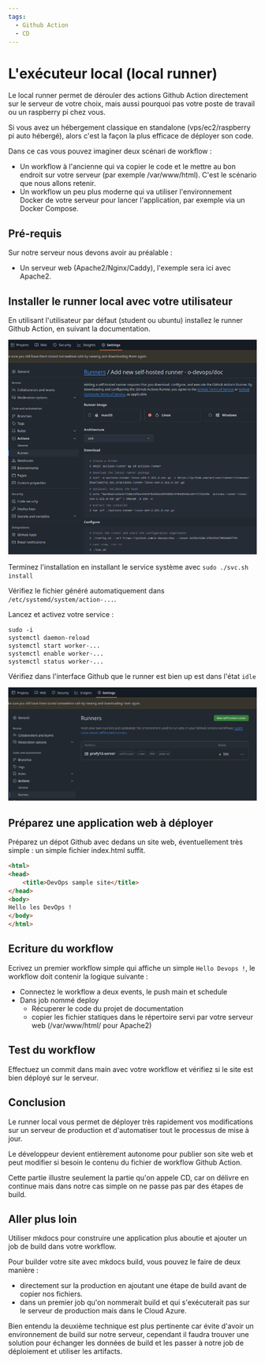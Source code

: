```yaml
---
tags:
  - Github Action
  - CD
---
```


# L'exécuteur local (local runner)

Le local runner permet de dérouler des actions Github Action directement sur le serveur de votre choix, mais aussi pourquoi pas votre poste de travail ou un raspberry pi chez vous.

Si vous avez un hébergement classique en standalone (vps/ec2/raspberry pi auto hébergé), alors c'est la façon la plus efficace de déployer son code.

Dans ce cas vous pouvez imaginer deux scénari de workflow :

- Un workflow à l'ancienne qui va copier le code et le mettre au bon endroit sur votre serveur (par exemple /var/www/html). C'est le scénario que nous allons retenir.
- Un workflow un peu plus moderne qui va utiliser l'environnement Docker de votre serveur pour lancer l'application, par exemple via un Docker Compose.


## Pré-requis

Sur notre serveur nous devons avoir au préalable :

- Un serveur web (Apache2/Nginx/Caddy), l'exemple sera ici avec Apache2.


## Installer le runner local avec votre utilisateur

En utilisant l'utilisateur par défaut (student ou ubuntu) installez le runner Github Action, en suivant la documentation.

![alt text](image-2.png)


Terminez l'installation en installant le service système avec `sudo ./svc.sh install`

Vérifiez le fichier généré automatiquement dans `/etc/systemd/system/action-...`.

Lancez et activez votre service :

```shell
sudo -i
systemctl daemon-reload
systemctl start worker-...
systemctl enable worker-...
systemctl status worker-...
```

Vérifiez dans l'interface Github que le runner est bien up est dans l'état `idle`

![alt text](image-3.png)

## Préparez une application web à déployer

Préparez un dépot Github avec dedans un site web, éventuellement très simple : un simple fichier index.html suffit.

```html
<html>
<head>
    <title>DevOps sample site</title>
</head>
<body>
Hello les DevOps !
</body>
</html>
```

## Ecriture du workflow

Ecrivez un premier workflow simple qui affiche un simple `Hello Devops !`, le workflow doit contenir la logique suivante :

- Connectez le workflow a deux events, le push main et schedule
- Dans job nommé deploy
  * Récuperer le code du projet de documentation
  * copier les fichier statiques dans le répertoire servi par votre serveur web (/var/www/html/ pour Apache2)

## Test du workflow

Effectuez un commit dans main avec votre workflow et vérifiez si le site est bien déployé sur le serveur.

## Conclusion

Le runner local vous permet de déployer très rapidement vos modifications sur un serveur de production et d'automatiser tout le processus de mise à jour.

Le développeur devient entièrement autonome pour publier son site web et peut modifier si besoin le contenu du fichier de workflow Github Action.

Cette partie illustre seulement la partie qu'on appele CD, car on délivre en continue mais dans notre cas simple on ne passe pas par des étapes de build.


## Aller plus loin

Utiliser mkdocs pour construire une application plus aboutie et ajouter un job de build dans votre workflow.

Pour builder votre site avec mkdocs build, vous pouvez le faire de deux manière :

- directement sur la production en ajoutant une étape de build avant de copier nos fichiers.
- dans un premier job qu'on nommerait build et qui s'exécuterait pas sur le serveur de production mais dans le Cloud Azure.

Bien entendu la deuxième technique est plus pertinente car évite d'avoir un environnement de build sur notre serveur, cependant il faudra trouver une solution pour échanger les données de build et les passer à notre job de déploiement et utiliser les artifacts.